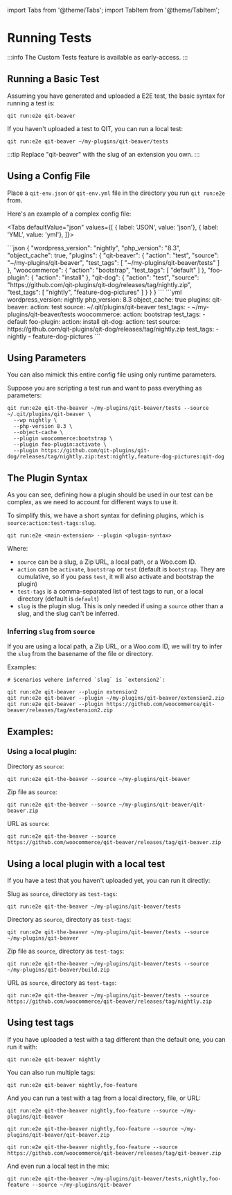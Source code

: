 import Tabs from '@theme/Tabs';
import TabItem from '@theme/TabItem';

# Running Tests

:::info
The Custom Tests feature is available as early-access.
:::

## Running a Basic Test

Assuming you have generated and uploaded a E2E test, the basic syntax for running a test is:

```qitbash
qit run:e2e qit-beaver
```

If you haven't uploaded a test to QIT, you can run a local test:

```qitbash
qit run:e2e qit-beaver ~/my-plugins/qit-beaver/tests
```

:::tip
Replace "qit-beaver" with the slug of an extension you own.
:::

## Using a Config File

Place a `qit-env.json` or `qit-env.yml` file in the directory you run `qit run:e2e` from.

Here's an example of a complex config file:

<Tabs
defaultValue="json"
values={[
{ label: 'JSON', value: 'json'},
{ label: 'YML', value: 'yml'},
]}>

<TabItem value="json">
```json
{
  "wordpress_version": "nightly",
  "php_version": "8.3",
  "object_cache": true,
  "plugins": {
    "qit-beaver": {
      "action": "test",
      "source": "~/my-plugins/qit-beaver",
      "test_tags": [
        "~/my-plugins/qit-beaver/tests"
      ]
    },
    "woocommerce": {
      "action": "bootstrap",
      "test_tags": [
        "default"
      ]
    },
    "foo-plugin": {
      "action": "install"
    },
    "qit-dog": {
      "action": "test",
      "source": "https://github.com/qit-plugins/qit-dog/releases/tag/nightly.zip",
      "test_tags": [
        "nightly",
        "feature-dog-pictures"
      ]
    }
  }
}
```
</TabItem>

<TabItem value="yml">
```yml
wordpress_version: nightly
php_version: 8.3
object_cache: true
plugins:
  qit-beaver:
    action: test
    source: ~/.qit/plugins/qit-beaver
    test_tags:
      - ~/my-plugins/qit-beaver/tests
  woocommerce:
    action: bootstrap
    test_tags:
      - default
  foo-plugin:
    action: install
  qit-dog:
    action: test
    source: https://github.com/qit-plugins/qit-dog/releases/tag/nightly.zip
    test_tags:
      - nightly
      - feature-dog-pictures
```
</TabItem>

</Tabs>

## Using Parameters

You can also mimick this entire config file using only runtime parameters.

Suppose you are scripting a test run and want to pass everything as parameters:

```qitbash
qit run:e2e qit-the-beaver ~/my-plugins/qit-beaver/tests --source ~/.qit/plugins/qit-beaver \
  --wp nightly \
  --php-version 8.3 \
  --object-cache \
  --plugin woocommerce:bootstrap \
  --plugin foo-plugin:activate \
  --plugin https://github.com/qit-plugins/qit-dog/releases/tag/nightly.zip:test:nightly,feature-dog-pictures:qit-dog
```

## The Plugin Syntax

As you can see, defining how a plugin should be used in our test can be complex, as we need to account for different ways to use it.

To simplify this, we have a short syntax for defining plugins, which is `source:action:test-tags:slug`.

```qitbash
qit run:e2e <main-extension> --plugin <plugin-syntax>
```

Where:

- `source` can be a slug, a Zip URL, a local path, or a Woo.com ID.
- `action` can be `activate`, `bootstrap` or `test` (default is `bootstrap`. They are cumulative, so if you pass `test`, it will also activate and bootstrap the plugin)
- `test-tags` is a comma-separated list of test tags to run, or a local directory (default is `default`)
- `slug` is the plugin slug. This is only needed if using a `source` other than a slug, and the slug can't be inferred.

### Inferring `slug` from `source`

If you are using a local path, a Zip URL, or a Woo.com ID, we will try to infer the `slug` from the basename of the file or directory.

Examples:

```
# Scenarios wehere inferred `slug` is `extension2`:

qit run:e2e qit-beaver --plugin extension2
qit run:e2e qit-beaver --plugin ~/my-plugins/qit-beaver/extension2.zip
qit run:e2e qit-beaver --plugin https://github.com/woocommerce/qit-beaver/releases/tag/extension2.zip
```

## Examples:

### Using a local plugin:

Directory as `source`:

```qitbash
qit run:e2e qit-the-beaver --source ~/my-plugins/qit-beaver
```

Zip file as `source`:

```qitbash
qit run:e2e qit-the-beaver --source ~/my-plugins/qit-beaver/qit-beaver.zip
```

URL as `source`:

```qitbash
qit run:e2e qit-the-beaver --source https://github.com/woocommerce/qit-beaver/releases/tag/qit-beaver.zip
```


## Using a local plugin with a local test

If you have a test that you haven't uploaded yet, you can run it directly:

Slug as `source`, directory as `test-tags`:

```qitbash
qit run:e2e qit-the-beaver ~/my-plugins/qit-beaver/tests
```

Directory as `source`, directory as `test-tags`:

```qitbash
qit run:e2e qit-the-beaver ~/my-plugins/qit-beaver/tests --source ~/my-plugins/qit-beaver
```

Zip file as `source`, directory as `test-tags`:

```qitbash
qit run:e2e qit-the-beaver ~/my-plugins/qit-beaver/tests --source ~/my-plugins/qit-beaver/build.zip
```

URL as `source`, directory as `test-tags`:

```qitbash
qit run:e2e qit-the-beaver ~/my-plugins/qit-beaver/tests --source https://github.com/woocommerce/qit-beaver/releases/tag/nightly.zip
```

## Using test tags

If you have uploaded a test with a tag different than the default one, you can run it with:

```qitbash
qit run:e2e qit-beaver nightly
```

You can also run multiple tags:

```qitbash
qit run:e2e qit-beaver nightly,foo-feature
```

And you can run a test with a tag from a local directory, file, or URL:

```qitbash
qit run:e2e qit-the-beaver nightly,foo-feature --source ~/my-plugins/qit-beaver
```

```qitbash
qit run:e2e qit-the-beaver nightly,foo-feature --source ~/my-plugins/qit-beaver/qit-beaver.zip
```

```qitbash
qit run:e2e qit-the-beaver nightly,foo-feature --source https://github.com/woocommerce/qit-beaver/releases/tag/qit-beaver.zip
```

And even run a local test in the mix:

```qitbash
qit run:e2e qit-the-beaver ~/my-plugins/qit-beaver/tests,nightly,foo-feature --source ~/my-plugins/qit-beaver
```